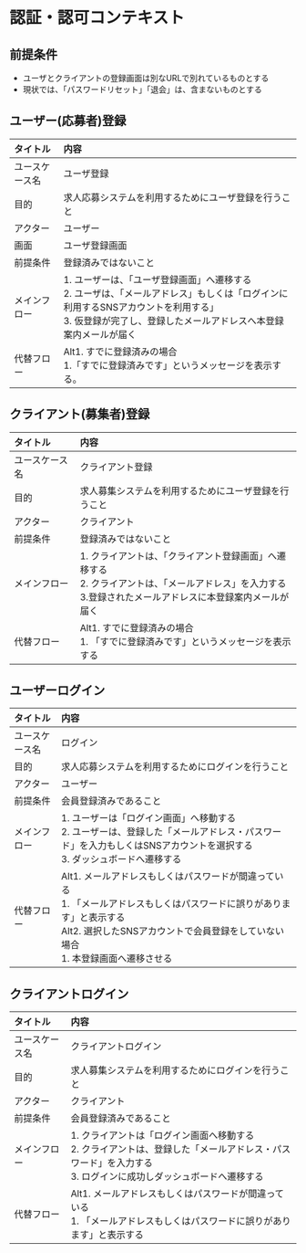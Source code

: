 # 認証・認可コンテキスト

## 前提条件

- ユーザとクライアントの登録画面は別なURLで別れているものとする
- 現状では、「パスワードリセット」「退会」は、含まないものとする

## ユーザー(応募者)登録

|タイトル|内容|
| :--- |:---|
|ユースケース名| ユーザ登録|
|目的| 求人応募システムを利用するためにユーザ登録を行うこと|
|アクター| ユーザー |
|画面| ユーザ登録画面 |
|前提条件| 登録済みではないこと|
|メインフロー| 1. ユーザーは、「ユーザ登録画面」へ遷移する<br> 2. ユーザは、「メールアドレス」もしくは「ログインに利用するSNSアカウントを利用する」<br> 3. 仮登録が完了し、登録したメールアドレスへ本登録案内メールが届く|
|代替フロー| Alt1. すでに登録済みの場合 <br> 1.「すでに登録済みです」というメッセージを表示する。 | 


## クライアント(募集者)登録

|タイトル|内容|
| :--- |:---|
|ユースケース名| クライアント登録|
|目的| 求人募集システムを利用するためにユーザ登録を行うこと|
|アクター| クライアント|
|前提条件| 登録済みではないこと|
|メインフロー| 1. クライアントは、「クライアント登録画面」へ遷移する <br> 2. クライアントは、「メールアドレス」を入力する <br> 3.登録されたメールアドレスに本登録案内メールが届く |
|代替フロー| Alt1. すでに登録済みの場合 <br> 1. 「すでに登録済みです」というメッセージを表示する

## ユーザーログイン

|タイトル|内容|
| :--- |:---|
|ユースケース名| ログイン |
|目的| 求人応募システムを利用するためにログインを行うこと|
|アクター| ユーザー |
|前提条件| 会員登録済みであること |
|メインフロー| 1. ユーザーは「ログイン画面」へ移動する <br> 2. ユーザーは、登録した「メールアドレス・パスワード」を入力もしくはSNSアカウントを選択する <br> 3. ダッシュボードへ遷移する|
|代替フロー| Alt1. メールアドレスもしくはパスワードが間違っている<br>1. 「メールアドレスもしくはパスワードに誤りがあります」と表示する<br> Alt2. 選択したSNSアカウントで会員登録をしていない場合 <br> 1. 本登録画面へ遷移させる |

## クライアントログイン

|タイトル|内容|
| :--- | :--- |
|ユースケース名| クライアントログイン|
|目的| 求人募集システムを利用するためにログインを行うこと|
|アクター| クライアント |
|前提条件| 会員登録済みであること |
|メインフロー| 1. クライアントは「ログイン画面へ移動する <br> 2. クライアントは、登録した「メールアドレス・パスワード」を入力する <br> 3. ログインに成功しダッシュボードへ遷移する |
|代替フロー| Alt1. メールアドレスもしくはパスワードが間違っている <br> 1. 「メールアドレスもしくはパスワードに誤りがあります」と表示する |
